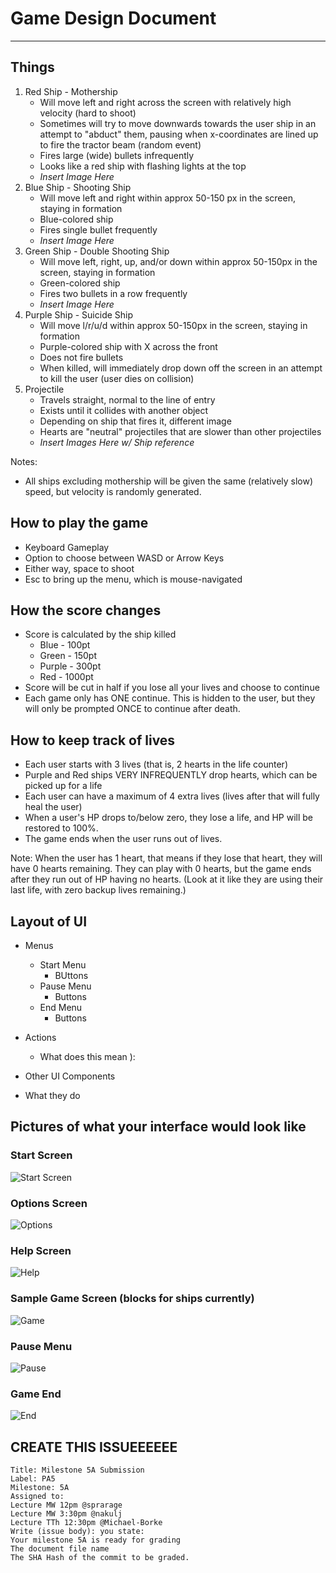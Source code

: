 # Game Design Document
----

## Things
1. Red Ship - Mothership
	* Will move left and right across the screen with relatively high velocity (hard to shoot)
	* Sometimes will try to move downwards towards the user ship in an attempt to "abduct" them, pausing when x-coordinates are lined up to fire the tractor beam (random event)
	* Fires large (wide) bullets infrequently
	* Looks like a red ship with flashing lights at the top 
	* _Insert Image Here_
2. Blue Ship - Shooting Ship
	* Will move left and right within approx 50-150 px in the screen, staying in formation
	* Blue-colored ship
	* Fires single bullet frequently
	* _Insert Image Here_
3. Green Ship - Double Shooting Ship
	* Will move left, right, up, and/or down within approx 50-150px in the screen, staying in formation
	* Green-colored ship
	* Fires two bullets in a row frequently
	* _Insert Image Here_
4. Purple Ship - Suicide Ship
	* Will move l/r/u/d within approx 50-150px in the screen, staying in formation
	* Purple-colored ship with X across the front
	* Does not fire bullets
	* When killed, will immediately drop down off the screen in an attempt to kill the user (user dies on collision)
5. Projectile
	* Travels straight, normal to the line of entry
	* Exists until it collides with another object
	* Depending on ship that fires it, different image
	* Hearts are "neutral" projectiles that are slower than other projectiles
	* _Insert Images Here w/ Ship reference_

Notes:
* All ships excluding mothership will be given the same (relatively slow) speed, but velocity is randomly generated.

## How to play the game
* Keyboard Gameplay
* Option to choose between WASD or Arrow Keys
* Either way, space to shoot
* Esc to bring up the menu, which is mouse-navigated

## How the score changes
* Score is calculated by the ship killed
	* Blue - 100pt
	* Green - 150pt
	* Purple - 300pt
	* Red - 1000pt
* Score will be cut in half if you lose all your lives and choose to continue
* Each game only has ONE continue. This is hidden to the user, but they will only be prompted ONCE to continue after death.

## How to keep track of lives
* Each user starts with 3 lives (that is, 2 hearts in the life counter)
* Purple and Red ships VERY INFREQUENTLY drop hearts, which can be picked up for a life
* Each user can have a maximum of 4 extra lives (lives after that will fully heal the user)
* When a user's HP drops to/below zero, they lose a life, and HP will be restored to 100%. 
* The game ends when the user runs out of lives.

Note: When the user has 1 heart, that means if they lose that heart, they will have 0 hearts remaining. They can play with 0 hearts, but the game ends after they run out of HP having no hearts. (Look at it like they are using their last life, with zero backup lives remaining.) 

## Layout of UI
* Menus
	* Start Menu
		* BUttons
	* Pause Menu
		* Buttons
	* End Menu
		* Buttons
* Actions
	* What does this mean ):
* Other UI Components

* What they do

## Pictures of what your interface would look like

### Start Screen
![Start Screen](http://cl.ly/image/2A421L0n1I3T/gamefront.png "Start Screen")

### Options Screen
![Options](http://f.cl.ly/items/1M2P2s2E3t0d3t150s3S/gameoptions.png "Options")

### Help Screen
![Help](http://f.cl.ly/items/2D1b0a3m03440R0n2u26/gamehelp.png "Help")

### Sample Game Screen (blocks for ships currently)
![Game](http://f.cl.ly/items/3f00292T2J2m2N172y13/gameplay.png "Game")

### Pause Menu
![Pause](http://f.cl.ly/items/00313x3k1O1U2v2W111f/gamepause.png "Pause")

### Game End
![End](http://f.cl.ly/items/0g031H0y2C1j0b141x2E/gameend.png "End")

## CREATE THIS ISSUEEEEEE

```
Title: Milestone 5A Submission
Label: PA5
Milestone: 5A
Assigned to:
Lecture MW 12pm @sprarage
Lecture MW 3:30pm @nakulj
Lecture TTh 12:30pm @Michael-Borke
Write (issue body): you state:
Your milestone 5A is ready for grading
The document file name
The SHA Hash of the commit to be graded.
```
